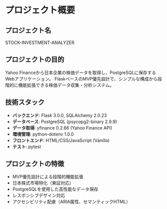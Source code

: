 # プロジェクト概要

## プロジェクト名
STOCK-INVESTMENT-ANALYZER

## プロジェクトの目的
Yahoo Financeから日本企業の株価データを取得し、PostgreSQLに保存するWebアプリケーション。
FlaskベースのMVP優先設計で、シンプルな構成から段階的に機能拡張できる株価データ収集・分析システム。

## 技術スタック
- **バックエンド**: Flask 3.0.0, SQLAlchemy 2.0.23
- **データベース**: PostgreSQL (psycopg2-binary 2.9.9)
- **データ取得**: yfinance 0.2.66 (Yahoo Finance API)
- **環境管理**: python-dotenv 1.0.0
- **フロントエンド**: HTML/CSS/JavaScript (Vanilla)
- **テスト**: pytest

## プロジェクトの特徴
- MVP優先設計による段階的機能拡張
- 日本株式市場特化（東証対応）
- PostgreSQLを使用した高性能なデータ保存
- レスポンシブデザイン対応
- アクセシビリティ配慮（ARIA属性、セマンティックHTML）